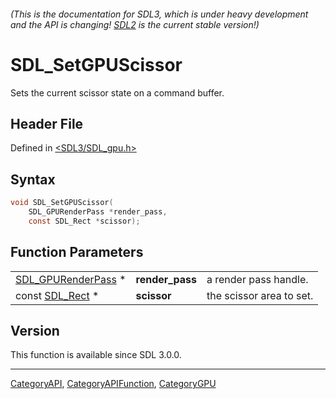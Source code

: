 ###### (This is the documentation for SDL3, which is under heavy development and the API is changing! [SDL2](https://wiki.libsdl.org/SDL2/) is the current stable version!)
# SDL_SetGPUScissor

Sets the current scissor state on a command buffer.

## Header File

Defined in [<SDL3/SDL_gpu.h>](https://github.com/libsdl-org/SDL/blob/main/include/SDL3/SDL_gpu.h)

## Syntax

```c
void SDL_SetGPUScissor(
    SDL_GPURenderPass *render_pass,
    const SDL_Rect *scissor);
```

## Function Parameters

|                                          |                 |                          |
| ---------------------------------------- | --------------- | ------------------------ |
| [SDL_GPURenderPass](SDL_GPURenderPass) * | **render_pass** | a render pass handle.    |
| const [SDL_Rect](SDL_Rect) *             | **scissor**     | the scissor area to set. |

## Version

This function is available since SDL 3.0.0.

----
[CategoryAPI](CategoryAPI), [CategoryAPIFunction](CategoryAPIFunction), [CategoryGPU](CategoryGPU)

